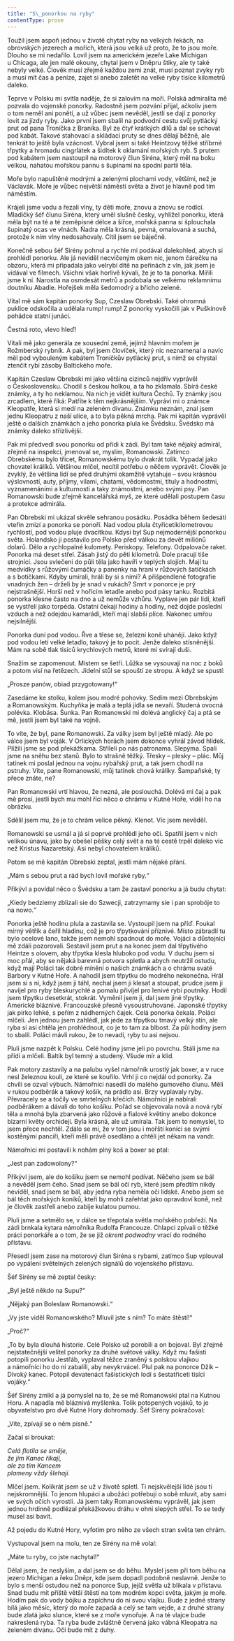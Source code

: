 ```yaml
---
title: "S\_ponorkou na ryby"
contentType: prose
---
```


  

Toužil jsem aspoň jednou v životě chytat ryby na velkých řekách, na obrovských jezerech a mořích, která jsou velká už proto, že to jsou moře. Dlouho se mi nedařilo. Lovil jsem na americkém jezeře Lake Michigan u Chicaga, ale jen malé okouny, chytal jsem v Dněpru štiky, ale ty také nebyly velké. Člověk musí zřejmě každou zemi znát, musí poznat zvyky ryb a musí mít čas a peníze, zajet si anebo zaletět na velké ryby tisíce kilometrů daleko.

Teprve v Polsku mi svitla naděje, že si zalovím na moři. Polská admiralita mě pozvala do vojenské ponorky. Radostně jsem pozvání přijal, ačkoliv jsem o tom neměl ani ponětí, a už vůbec jsem nevěděl, jestli se dají z ponorky lovit za jízdy ryby. Jako první jsem sbalil na podvodní cestu svůj pytlácký prut od pana Troníčka z Braníka. Byl ze čtyř krátkých dílů a dal se schovat pod kabát. Takové stahovací a skládací pruty se dnes dělají běžně, ale tenkrát to ještě byla vzácnost. Vybral jsem si také Heintzovy těžké stříbrné třpytky a hromadu cingrlátek a šidítek k oklamání mořských ryb. S prutem pod kabátem jsem nastoupil na motorový člun Siréna, který měl na boku velkou, nahatou mořskou pannu s šupinami na spodní partii těla.

Moře bylo napuštěné modrými a zelenými plochami vody, většími, než je Václavák. Moře je vůbec největší náměstí světa a život je hlavně pod tím náměstím.

Krájeli jsme vodu a řezali vlny, ty děti moře, znovu a znovu se rodící. Mladičký šéf člunu Siréna, který uměl slušně česky, vyhlížel ponorku, která měla být na té a té zeměpisné délce a šířce, mořská panna si šplouchala šupinatý ocas ve vlnách. Ňadra měla krásná, pevná, omalovaná a suchá, protože k nim vlny nedosahovaly. Cítil jsem se báječně.

Konečně sebou šéf Sirény pohnul a rychle mi podával dalekohled, abych si prohlédl ponorku. Ale já neviděl necvičeným okem nic, jenom čárečku na obzoru, která mi připadala jako velrybí dítě na peřinách z vln, jak jsem je vídával ve filmech. Všichni však horlivě kývali, že je to ta ponorka. Mířili jsme k ní. Narostla na osmdesát metrů a podobala se velkému reklamnímu doutníku Abadie. Hořejšek měla šedomodrý a břicho zelené.

Vítal mě sám kapitán ponorky Sup, Czeslaw Obrebski. Také ohromná puklice odskočila a udělala rump! rump! Z ponorky vyskočili jak v Puškinově pohádce statní junáci.

Čestná roto, vlevo hleď!

Vítali mě jako generála ze sousední země, jejímž hlavním mořem je Rožmberský rybník. A pak, byl jsem človíček, který nic neznamenal a navíc měl pod vybouleným kabátem Troníčkův pytlácký prut, s nímž se chystal ztenčit rybí zásoby Baltického moře.

Kapitán Czeslaw Obrebski mi jako většina cizinců nejdřív vyprávěl o Československu. Chodil s českou holkou, a ta ho zklamala. Sbírá české známky, a ty ho neklamou. Na nich je vidět kultura Čechů. Ty známky jsou zrcadlem, které říká: Patříte k těm nejkrásnějším. Vypráví mi o známce Kleopatře, která si medí na zeleném divanu. Známku neznám, znal jsem jednu Kleopatru z naší ulice, a to byla pěkná mrcha. Pak mi kapitán vyprávěl ještě o dalších známkách a jeho ponorka plula ke Švédsku. Švédsko má známky daleko střízlivější.

Pak mi předvedl svou ponorku od přídi k zádi. Byl tam také nějaký admirál, zřejmě na inspekci, jmenoval se, myslím, Romanowski. Zatímco Obrebskému bylo třicet, Romanowskému bylo dvakrát tolik. Vypadal jako chovatel králíků. Většinou mlčel, necítil potřebu o něčem vyprávět. Člověk je zvyklý, že většina lidí se před druhými okamžitě vytahuje – svou krásnou výslovností, auty, příjmy, vilami, chatami, vědomostmi, tituly a hodnostmi, vyznamenáními a kulturností a taky známostmi, anebo svými psy. Pan Romanowski bude zřejmě kancelářská myš, ze které udělali postupem času a protekce admirála.

Pan Obrebski mi ukázal skvěle sehranou posádku. Posádka během šedesáti vteřin zmizí a ponorka se ponoří. Nad vodou plula čtyřicetikilometrovou rychlostí, pod vodou pluje dvacítkou. Kdysi byl Sup nejmodernější ponorkou světa. Holandsko ji postavilo pro Polsko před válkou za devět miliónů dolarů. Dělo a rychlopalné kulomety. Periskopy. Telefony. Odpalovače raket. Ponorka má deset střel. Zásah jistý do pěti kilometrů. Dole pracují tiše strojníci. Jsou svlečeni do půli těla jako havíři v teplých slojích. Mají tu medvídky s růžovými čumáčky a panenky na hraní v růžových šatičkách a s botičkami. Kdyby umírali, hráli by si s nimi? A přišpendlené fotografie vnadných žen – drželi by je snad v rukách? Smrt v ponorce je prý nejstrašnější. Horší než v hořícím letadle anebo pod pásy tanku. Rozbitá ponorka klesne často na dno a už nemůže vzhůru. Vyplave jen pár lidí, kteří se vystřelí jako torpéda. Ostatní čekají hodiny a hodiny, než dojde poslední vzduch a než odejdou kamarádi, kteří mají slabší plíce. Nakonec umřou nejsilnější.

Ponorka duní pod vodou. Řve a třese se, železní koně uhánějí. Jako když pod vodou letí velké letadlo, takový je to pocit. Jenže daleko stísněnější. Mám na sobě tlak tisíců krychlových metrů, které mi svírají duši.

Snažím se zapomenout. Místem se šetří. Lůžka se vysouvají na noc z boků a potom visí na řetězech. Jídelní stůl se spouští ze stropu. A když se spustí:

„Prosze panów, obiad przygotowany!“

Zasedáme ke stolku, kolem jsou modré pohovky. Sedím mezi Obrebským a Romanowským. Kuchyňka je malá a teplá jídla se nevaří. Studená ovocná polévka. Klobása. Šunka. Pan Romanowski mi dolévá anglický čaj a ptá se mě, jestli jsem byl také na vojně.

To víte, že byl, pane Romanowski. Za války jsem byl ještě mladý. Ale po válce jsem byl voják. V Orlických horách jsem dokonce vyhrál závod hlídek. Plížili jsme se pod překážkama. Stříleli po nás patronama. Slepýma. Spali jsme na sněhu bez stanů. Bylo to strašně těžký. Třesky – plesky – plác. Můj tatínek mi poslal jednou na vojnu rybářský prut, a tak jsem chodil na pstruhy. Víte, pane Romanowski, můj tatínek chová králíky. Šampaňské, ty přece znáte, ne?

Pan Romanowski vrtí hlavou, že nezná, ale poslouchá. Dolévá mi čaj a pak mě prosí, jestli bych mu mohl říci něco o chrámu v Kutné Hoře, viděl ho na obrázku.

Sdělil jsem mu, že je to chrám velice pěkný. Klenot. Víc jsem nevěděl.

Romanowski se usmál a já si poprvé prohlédl jeho oči. Spatřil jsem v nich velikou únavu, jako by obešel pěšky celý svět a na té cestě trpěl daleko víc než Kristus Nazaretský. Asi nebyl chovatelem králíků.

Potom se mě kapitán Obrebski zeptal, jestli mám nějaké přání.

„Mám s sebou prut a rád bych lovil mořské ryby.“

Přikývl a povídal něco o Švédsku a tam že zastaví ponorku a já budu chytat:

„Kiedy bedziemy zblizali sie do Szwecji, zatrzymamy sie i pan sprobóje to na nowo.“

Ponorka ještě hodinu plula a zastavila se. Vystoupil jsem na příď. Foukal mírný větřík a čeřil hladinu, což je pro třpytkování příznivé. Místo zábradlí tu bylo ocelové lano, takže jsem nemohl spadnout do moře. Vojáci a důstojníci mě zdáli pozorovali. Sestavil jsem prut a na konec jsem dal třpytivého Heintze s olovem, aby třpytka klesla hluboko pod vodu. V duchu jsem si moc přál, aby se nějaká barevná potvora spletla a abych neutržil ostudu, když mají Poláci tak dobré mínění o našich známkách a o chrámu svaté Barbory v Kutné Hoře. A nahodil jsem třpytku do modrého nekonečna. Hrál jsem si s ní, když jsem ji táhl, nechal jsem ji klesat a stoupat, prudce jsem ji navíjel pro ryby bleskurychlé a pomalu přivíjel pro lenivé rybí poutníky. Hodil jsem třpytku desetkrát, stokrát. Vyměnil jsem ji, dal jsem jiné třpytky. Americké bláznivé. Francouzské přesně vysoustruhované. Japonské třpytky jak pírko lehké, s peřím z nádherných čajek. Celá ponorka čekala. Poláci mlčeli. Jen jednou jsem zahlédl, jak jede za třpytkou tmavý velký stín, ale ryba si asi chtěla jen prohlédnout, co je to tam za blbost. Za půl hodiny jsem to sbalil. Poláci mávli rukou, že to nevadí, ryby tu asi nejsou.

Pluli jsme nazpět k Polsku. Celé hodiny jsme jeli po povrchu. Stáli jsme na přídi a mlčeli. Baltik byl temný a studený. Všude mír a klid.

Pak motory zastavily a na palubu vyšel námořník urostlý jak boxer, a v ruce nesl železnou kouli, ze které se kouřilo. Vrhl ji co nejdál od ponorky. Za chvíli se ozval výbuch. Námořníci nasedli do malého gumového člunu. Měli v rukou podběrák a takový košík, na prádlo asi. Brzy vyplavaly ryby. Převracely se a točily ve smrtelných křečích. Námořníci je nabírali podběrákem a dávali do toho košíku. Pořád se objevovala nová a nová rybí těla a mnohá byla zbarvená jako růžové a fialové květiny anebo dokonce bizarní květy orchidejí. Byla krásná, ale už umírala. Tak jsem to nemyslel, to jsem přece nechtěl. Zdálo se mi, že v tom jsou i mořští koníci se svými kostěnými pancíři, kteří měli právě osedláno a chtěli jet někam na vandr.

Námořníci mi postavili k nohám plný koš a boxer se ptal:

„Jest pan zadowolony?“

Přikývl jsem, ale do košíku jsem se nemohl podívat. Něčeho jsem se bál a nevěděl jsem čeho. Snad jsem se bál očí ryb, které jsem předtím nikdy neviděl, snad jsem se bál, aby jedna ryba neměla oči lidské. Anebo jsem se bál těch mořských koníků, kteří by mohli zařehtat jako opravdoví koně, než je člověk zastřelí anebo zabije kulatou pumou.

Pluli jsme a setmělo se, v dálce se třepotala světla mořského pobřeží. Na zádi brnkala kytara námořníka Rudolfa Francouze. Chlapci zpívali o těžké práci ponorkáře a o tom, že se již _okrent podwodny_ vrací do rodného přístavu.

Přesedl jsem zase na motorový člun Siréna s rybami, zatímco Sup vplouval po vypálení světelných zelených signálů do vojenského přístavu.

Šéf Sirény se mě zeptal česky:

„Byl ještě někdo na Supu?“

„Nějaký pan Boleslaw Romanowski.“

„Vy jste viděl Romanowského? Mluvil jste s ním? To máte štěstí!“

„Proč?“

„To by byla dlouhá historie. Celé Polsko už porobili a on bojoval. Byl zřejmě nejstatečnější velitel ponorky za druhé světové války. Když mu fašisti potopili ponorku Jestřáb, vyplaval těžce zraněný s polskou vlajkou a námořníci ho do ní zabalili, aby nevykrvácel. Plul pak na ponorce Džik – Divoký kanec. Potopil devatenáct fašistických lodí s šestatřiceti tisíci vojáky.“

Šéf Sirény zmlkl a já pomyslel na to, že se mě Romanowski ptal na Kutnou Horu. A napadla mě bláznivá myšlenka. Tolik potopených vojáků, to je obyvatelstvo pro dvě Kutné Hory dohromady. Šéf Sirény pokračoval:

„Víte, zpívají se o něm písně.“

Začal si broukat:

_Celá flotila se směje,  
že jim Kanec říkají,  
ale za tím Kancem  
plameny vždy šlehají._

Mlčel jsem. Kolikrát jsem se už v životě spletl. Ti nejskvělejší lidé jsou ti nejskromnější. To jenom hlupáci a ubožáci potřebují o sobě mluvit, aby sami ve svých očích vyrostli. Já jsem taky Romanowskému vyprávěl, jak jsem jednou hrdinně podlézal překážkovou dráhu v ohni slepých střel. To se tedy musel asi bavit.

Až pojedu do Kutné Hory, vyfotím pro něho ze všech stran světa ten chrám.

Vystupoval jsem na molu, ten ze Sirény na mě volal:

„Máte tu ryby, co jste nachytal!“

Dělal jsem, že neslyším, a dal jsem se do běhu. Myslel jsem při tom běhu na jezero Michigan a řeku Dněpr, kde jsem dopadl podobně neslavně. Jenže to bylo s menší ostudou než na ponorce Sup, jejíž světla už blikala v přístavu. Snad budu mít příště větší štěstí na tom modrém kopci světa, jakým je moře. Hodím pak do vody bójku a zapíchnu do ní svou vlajku. Bude z jedné strany bílá jako měsíc, který do moře zapadá a celý se tam vejde, a z druhé strany bude zlatá jako slunce, které se z moře vynořuje. A na té vlajce bude nakreslená ryba. Ta ryba bude zvláštně červená jako vábná Kleopatra na zeleném divanu. Oči bude mít z duhy.
